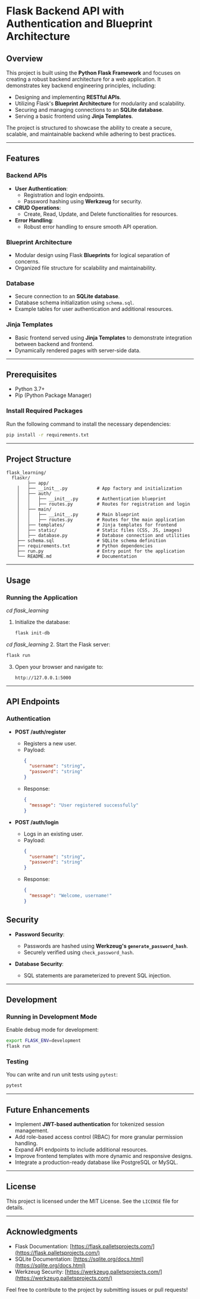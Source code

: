 # Flask Backend API with Authentication and Blueprint Architecture

## Overview
This project is built using the **Python Flask Framework** and focuses on creating a robust backend architecture for a web application. It demonstrates key backend engineering principles, including:

- Designing and implementing **RESTful APIs**.
- Utilizing Flask's **Blueprint Architecture** for modularity and scalability.
- Securing and managing connections to an **SQLite database**.
- Serving a basic frontend using **Jinja Templates**.

The project is structured to showcase the ability to create a secure, scalable, and maintainable backend while adhering to best practices.

---

## Features

### Backend APIs
- **User Authentication**:
  - Registration and login endpoints.
  - Password hashing using **Werkzeug** for security.
- **CRUD Operations**:
  - Create, Read, Update, and Delete functionalities for resources.
- **Error Handling**:
  - Robust error handling to ensure smooth API operation.

### Blueprint Architecture
- Modular design using Flask **Blueprints** for logical separation of concerns.
- Organized file structure for scalability and maintainability.

### Database
- Secure connection to an **SQLite database**.
- Database schema initialization using `schema.sql`.
- Example tables for user authentication and additional resources.

### Jinja Templates
- Basic frontend served using **Jinja Templates** to demonstrate integration between backend and frontend.
- Dynamically rendered pages with server-side data.

---

## Prerequisites
- Python 3.7+
- Pip (Python Package Manager)

### Install Required Packages
Run the following command to install the necessary dependencies:
```bash
pip install -r requirements.txt
```

---

## Project Structure
```
flask_learning/
  flaskr/
        ├── app/
    │   ├── __init__.py           # App factory and initialization
    │   ├── auth/
    │   │   ├── __init__.py       # Authentication blueprint
    │   │   ├── routes.py         # Routes for registration and login
    │   ├── main/
    │   │   ├── __init__.py       # Main blueprint
    │   │   ├── routes.py         # Routes for the main application
    │   ├── templates/            # Jinja templates for frontend
    │   ├── static/               # Static files (CSS, JS, images)
    │   ├── database.py           # Database connection and utilities
    ├── schema.sql                # SQLite schema definition
    ├── requirements.txt          # Python dependencies
    ├── run.py                    # Entry point for the application
    └── README.md                 # Documentation

```

---

## Usage

### Running the Application
_cd flask_learning_
1. Initialize the database:
   ```bash
   flask init-db
   ```
_cd flask_learning_
2. Start the Flask server:
   ```bash
   flask run
   ```

3. Open your browser and navigate to:
   ```
   http://127.0.0.1:5000
   ```

---

## API Endpoints

### Authentication
- **POST /auth/register**
  - Registers a new user.
  - Payload:
    ```json
    {
      "username": "string",
      "password": "string"
    }
    ```
  - Response:
    ```json
    {
      "message": "User registered successfully"
    }
    ```

- **POST /auth/login**
  - Logs in an existing user.
  - Payload:
    ```json
    {
      "username": "string",
      "password": "string"
    }
    ```
  - Response:
    ```json
    {
      "message": "Welcome, username!"
    }
    ```

## Security
- **Password Security**:
  - Passwords are hashed using **Werkzeug's `generate_password_hash`**.
  - Securely verified using `check_password_hash`.

- **Database Security**:
  - SQL statements are parameterized to prevent SQL injection.

---

## Development

### Running in Development Mode
Enable debug mode for development:
```bash
export FLASK_ENV=development
flask run
```

### Testing
You can write and run unit tests using `pytest`:
```bash
pytest
```

---

## Future Enhancements
- Implement **JWT-based authentication** for tokenized session management.
- Add role-based access control (RBAC) for more granular permission handling.
- Expand API endpoints to include additional resources.
- Improve frontend templates with more dynamic and responsive designs.
- Integrate a production-ready database like PostgreSQL or MySQL.

---

## License
This project is licensed under the MIT License. See the `LICENSE` file for details.

---

## Acknowledgments
- Flask Documentation: [https://flask.palletsprojects.com/](https://flask.palletsprojects.com/)
- SQLite Documentation: [https://sqlite.org/docs.html](https://sqlite.org/docs.html)
- Werkzeug Security: [https://werkzeug.palletsprojects.com/](https://werkzeug.palletsprojects.com/)

Feel free to contribute to the project by submitting issues or pull requests!
